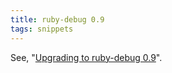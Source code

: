 ```yaml
---
title: ruby-debug 0.9
tags: snippets
---
```


See, "[Upgrading to ruby-debug 0.9](http://www.wincent.com/knowledge-base/Upgrading%20to%20ruby-debug%200.9)".
